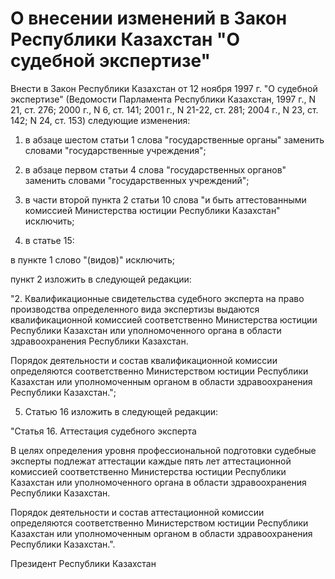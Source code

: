 # О внесении изменений в Закон Республики Казахстан "О судебной экспертизе"

Внести в Закон Республики Казахстан от 12 ноября 1997 г. "О судебной экспертизе" (Ведомости Парламента Республики Казахстан, 1997 г., N 21, ст. 276; 2000 г., N 6, ст. 141; 2001 г., N 21-22, ст. 281; 2004 г., N 23, ст. 142; N 24, ст. 153) следующие изменения:

1) в абзаце шестом статьи 1 слова "государственные органы" заменить словами "государственные учреждения";

2) в абзаце первом статьи 4 слова "государственных органов" заменить словами "государственных учреждений";

3) в части второй пункта 2 статьи 10 слова "и быть аттестованными комиссией Министерства юстиции Республики Казахстан" исключить;

4) в статье 15:

в пункте 1 слово "(видов)" исключить;

пункт 2 изложить в следующей редакции:

"2. Квалификационные свидетельства судебного эксперта на право производства определенного вида экспертизы выдаются квалификационной комиссией соответственно Министерства юстиции Республики Казахстан или уполномоченного органа в области здравоохранения Республики Казахстан.

Порядок деятельности и состав квалификационной комиссии определяются соответственно Министерством юстиции Республики Казахстан или уполномоченным органом в области здравоохранения Республики Казахстан.";

5) Статью 16 изложить в следующей редакции:

"Статья 16. Аттестация судебного эксперта

В целях определения уровня профессиональной подготовки судебные эксперты подлежат аттестации каждые пять лет аттестационной комиссией соответственно Министерства юстиции Республики Казахстан или уполномоченного органа в области здравоохранения Республики Казахстан.

Порядок деятельности и состав аттестационной комиссии определяются соответственно Министерством юстиции Республики Казахстан или уполномоченным органом в области здравоохранения Республики Казахстан.".

Президент Республики Казахстан

